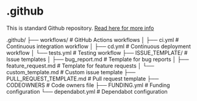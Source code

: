 # .github
This is standard Github repository. [Read here for more info](https://docs.github.com/en/organizations/collaborating-with-groups-in-organizations/customizing-your-organizations-profile#adding-a-public-organization-profile-readme)

.github/
├── workflows/              # GitHub Actions workflows
│   ├── ci.yml              # Continuous integration workflow
│   ├── cd.yml              # Continuous deployment workflow
│   └── tests.yml           # Testing workflow
├── ISSUE_TEMPLATE/         # Issue templates
│   ├── bug_report.md       # Template for bug reports
│   ├── feature_request.md  # Template for feature requests
│   └── custom_template.md  # Custom issue template
├── PULL_REQUEST_TEMPLATE.md  # Pull request template
├── CODEOWNERS              # Code owners file
├── FUNDING.yml             # Funding configuration
└── dependabot.yml          # Dependabot configuration
